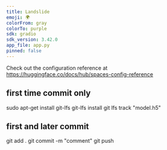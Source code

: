 ```yaml
---
title: Landslide
emoji: 🌍
colorFrom: gray
colorTo: purple
sdk: gradio
sdk_version: 3.42.0
app_file: app.py
pinned: false
---
```


Check out the configuration reference at https://huggingface.co/docs/hub/spaces-config-reference

## first time commit only ##
sudo apt-get install git-lfs
git-lfs install
git lfs track "model.h5"
## first and later commit ##
git add .
git commit -m "comment"
git push